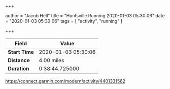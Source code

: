 +++

author = "Jacob Hell"
title = "Huntsville Running 2020-01-03 05:30:06"
date = "2020-01-03 05:30:06"
tags = [
    "activity", "running"
]

+++

<!--more-->

|Field  |Value  |
|--- | --- |
|**Start Time**|2020-01-03 05:30:06|
|**Distance**|4.00 miles|
|**Duration**|0:38:44.725000|

https://connect.garmin.com/modern/activity/4401331562